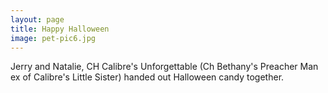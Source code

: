 ```yaml
---
layout: page
title: Happy Halloween
image: pet-pic6.jpg
---
```


Jerry and Natalie, CH Calibre's Unforgettable (Ch Bethany's Preacher Man ex of Calibre's Little Sister)
handed out Halloween candy together.